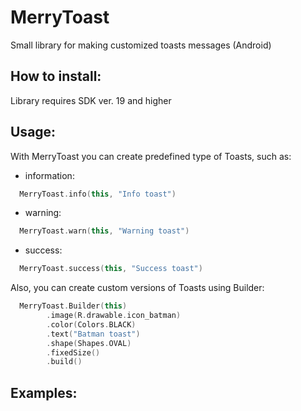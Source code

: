 # MerryToast

Small library for making customized toasts messages (Android)

How to install:
-------
  Library requires SDK ver. 19 and higher

Usage:
-------

With MerryToast you can create predefined type of Toasts, such as:
  * information:
 
```kt
  MerryToast.info(this, "Info toast")
```
  * warning:
 
```kt
  MerryToast.warn(this, "Warning toast")
```
  * success:
 
```kt
  MerryToast.success(this, "Success toast")
```

Also, you can create custom versions of Toasts using Builder:

```kt
  MerryToast.Builder(this)
        .image(R.drawable.icon_batman)
        .color(Colors.BLACK)
        .text("Batman toast")
        .shape(Shapes.OVAL)
        .fixedSize()
        .build()
```

Examples:
-------
